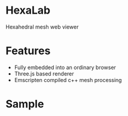 # HexaLab
Hexahedral mesh web viewer

# Features
* Fully embedded into an ordinary browser
* Three.js based renderer
* Emscripten compiled c++ mesh processing

# Sample
